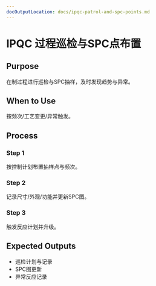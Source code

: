 ```yaml
---
docOutputLocation: docs/ipqc-patrol-and-spc-points.md
---
```


# IPQC 过程巡检与SPC点布置

## Purpose

在制过程进行巡检与SPC抽样，及时发现趋势与异常。

## When to Use

按频次/工艺变更/异常触发。

## Process

### Step 1

按控制计划布置抽样点与频次。

### Step 2

记录尺寸/外观/功能并更新SPC图。

### Step 3

触发反应计划并升级。

## Expected Outputs

- 巡检计划与记录
- SPC图更新
- 异常反应记录
